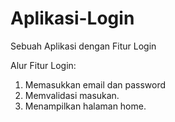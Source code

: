 # Aplikasi-Login
Sebuah Aplikasi dengan Fitur Login

Alur Fitur Login:
1. Memasukkan email dan password
2. Memvalidasi masukan.
3. Menampilkan halaman home.
